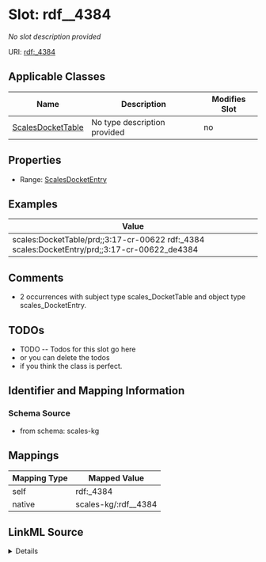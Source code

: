 

# Slot: rdf__4384


_No slot description provided_





URI: [rdf:_4384](http://www.w3.org/1999/02/22-rdf-syntax-ns#_4384)



<!-- no inheritance hierarchy -->





## Applicable Classes

| Name | Description | Modifies Slot |
| --- | --- | --- |
| [ScalesDocketTable](../classes/ScalesDocketTable.md) | No type description provided |  no  |







## Properties

* Range: [ScalesDocketEntry](../classes/ScalesDocketEntry.md)






## Examples

| Value |
| --- |
| scales:DocketTable/prd;;3:17-cr-00622 rdf:_4384 scales:DocketEntry/prd;;3:17-cr-00622_de4384 |

## Comments

* 2 occurrences with subject type scales_DocketTable and object type scales_DocketEntry.

## TODOs

* TODO -- Todos for this slot go here
* or you can delete the todos
* if you think the class is perfect.

## Identifier and Mapping Information







### Schema Source


* from schema: scales-kg




## Mappings

| Mapping Type | Mapped Value |
| ---  | ---  |
| self | rdf:_4384 |
| native | scales-kg/:rdf__4384 |




## LinkML Source

<details>
```yaml
name: rdf__4384
description: No slot description provided
todos:
- TODO -- Todos for this slot go here
- or you can delete the todos
- if you think the class is perfect.
comments:
- 2 occurrences with subject type scales_DocketTable and object type scales_DocketEntry.
examples:
- value: scales:DocketTable/prd;;3:17-cr-00622 rdf:_4384 scales:DocketEntry/prd;;3:17-cr-00622_de4384
from_schema: scales-kg
rank: 1000
slot_uri: rdf:_4384
alias: rdf__4384
domain_of:
- scales_DocketTable
range: scales_DocketEntry

```
</details>